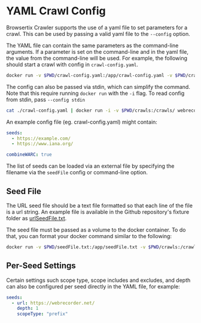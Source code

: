 # YAML Crawl Config

Browsertix Crawler supports the use of a yaml file to set parameters for a crawl. This can be used by passing a valid yaml file to the `--config` option.

The YAML file can contain the same parameters as the command-line arguments. If a parameter is set on the command-line and in the yaml file, the value from the command-line will be used. For example, the following should start a crawl with config in `crawl-config.yaml`.

```sh
docker run -v $PWD/crawl-config.yaml:/app/crawl-config.yaml -v $PWD/crawls:/crawls/ webrecorder/browsertrix-crawler crawl --config /app/crawl-config.yaml
```

The config can also be passed via stdin, which can simplify the command. Note that this require running `docker run` with the `-i` flag. To read config from stdin, pass `--config stdin`

```sh
cat ./crawl-config.yaml | docker run -i -v $PWD/crawls:/crawls/ webrecorder/browsertrix-crawler crawl --config stdin
```

An example config file (eg. crawl-config.yaml) might contain:

```yaml
seeds:
  - https://example.com/
  - https://www.iana.org/

combineWARC: true
```

The list of seeds can be loaded via an external file by specifying the filename via the `seedFile` config or command-line option.

## Seed File

The URL seed file should be a text file formatted so that each line of the file is a url string. An example file is available in the Github repository's fixture folder as [urlSeedFile.txt](https://github.com/webrecorder/browsertrix-crawler/blob/main/tests/fixtures/urlSeedFile.txt).

The seed file must be passed as a volume to the docker container. To do that, you can format your docker command similar to the following:

```sh
docker run -v $PWD/seedFile.txt:/app/seedFile.txt -v $PWD/crawls:/crawls/ webrecorder/browsertrix-crawler crawl --seedFile /app/seedFile.txt
```

## Per-Seed Settings

Certain settings such scope type, scope includes and excludes, and depth can also be configured per seed directly in the YAML file, for example:

```yaml
seeds:
  - url: https://webrecorder.net/
    depth: 1
    scopeType: "prefix"
```
